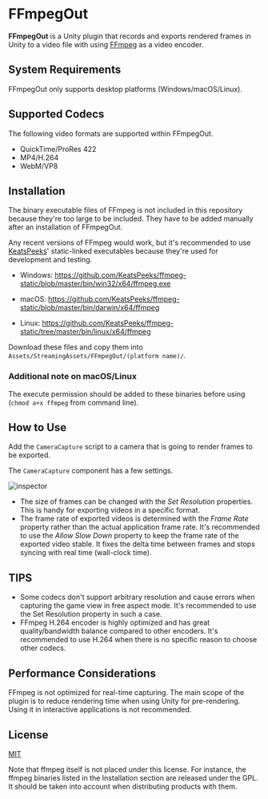 FFmpegOut
=========

**FFmpegOut** is a Unity plugin that records and exports rendered frames in
Unity to a video file with using [FFmpeg] as a video encoder.

[FFmpeg]: https://ffmpeg.org/

System Requirements
-------------------

FFmpegOut only supports desktop platforms (Windows/macOS/Linux).

Supported Codecs
----------------

The following video formats are supported within FFmpegOut.

- QuickTime/ProRes 422
- MP4/H.264
- WebM/VP8

Installation
------------

The binary executable files of FFmpeg is not included in this repository
because they're too large to be included. They have to be added manually after
an installation of FFmpegOut.

Any recent versions of FFmpeg would work, but it's recommended to use
[KeatsPeeks]' static-linked executables because they're used for development
and testing.

- Windows:
  https://github.com/KeatsPeeks/ffmpeg-static/blob/master/bin/win32/x64/ffmpeg.exe

- macOS:
  https://github.com/KeatsPeeks/ffmpeg-static/blob/master/bin/darwin/x64/ffmpeg

- Linux:
  https://github.com/KeatsPeeks/ffmpeg-static/tree/master/bin/linux/x64/ffmpeg

Download these files and copy them into
`Assets/StreamingAssets/FFmpegOut/(platform name)/`.

### Additional note on macOS/Linux

The execute permission should be added to these binaries before using
(`chmod a+x ffmpeg` from command line).

[KeatsPeeks]: https://github.com/KeatsPeeks

How to Use
----------

Add the `CameraCapture` script to a camera that is going to render frames to be
exported.

The `CameraCapture` component has a few settings.

![inspector](http://i.imgur.com/WUUhTuK.png)

- The size of frames can be changed with the *Set Resolution* properties. This
  is handy for exporting videos in a specific format.
- The frame rate of exported videos is determined with the *Frame Rate*
  property rather than the actual application frame rate. It's recommended to
  use the *Allow Slow Down* property to keep the frame rate of the exported
  video stable. It fixes the delta time between frames and stops syncing with
  real time (wall-clock time).

TIPS
----

- Some codecs don't support arbitrary resolution and cause errors when
  capturing the game view in free aspect mode. It's recommended to use the Set
  Resolution property in such a case.
- FFmpeg H.264 encoder is highly optimized and has great quality/bandwidth
  balance compared to other encoders. It's recommended to use H.264 when there
  is no specific reason to choose other codecs.

Performance Considerations
--------------------------

FFmpeg is not optimized for real-time capturing. The main scope of the plugin
is to reduce rendering time when using Unity for pre-rendering. Using it in
interactive applications is not recommended.

License
-------

[MIT](LICENSE.md)

Note that ffmpeg itself is not placed under this license. For instance, the
ffmpeg binaries listed in the Installation section are released under the GPL.
It should be taken into account when distributing products with them.
